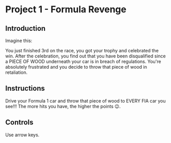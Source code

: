 # Project 1 - Formula Revenge

## Introduction

Imagine this:

You just finished 3rd on the race, you got your trophy and celebrated the win. After the celebration, you find out that you have been disqualified since a PIECE OF WOOD underneath your car is in breach of regulations. You're absolutely frustrated and you decide to throw that piece of wood in retaliation.

## Instructions

Drive your Formula 1 car and throw that piece of wood to EVERY FIA car you see!!! The more hits you have, the higher the points 😉.

## Controls

Use arrow keys.